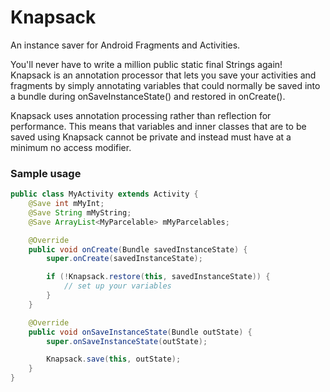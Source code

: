 # Knapsack
An instance saver for Android Fragments and Activities.

You'll never have to write a million public static final Strings
again! Knapsack is an annotation processor that lets you save your
activities and fragments by simply annotating variables that could
normally be saved into a bundle during onSaveInstanceState() and
restored in onCreate().

Knapsack uses annotation processing rather than reflection for
performance. This means that variables and inner classes that are
to be saved using Knapsack cannot be private and instead must have
at a minimum no access modifier.

### Sample usage
```java
public class MyActivity extends Activity {
    @Save int mMyInt;
    @Save String mMyString;
    @Save ArrayList<MyParcelable> mMyParcelables;

    @Override
    public void onCreate(Bundle savedInstanceState) {
        super.onCreate(savedInstanceState);

        if (!Knapsack.restore(this, savedInstanceState)) {
            // set up your variables
        }
    }

    @Override
    public void onSaveInstanceState(Bundle outState) {
        super.onSaveInstanceState(outState);

        Knapsack.save(this, outState);
    }
}
```
